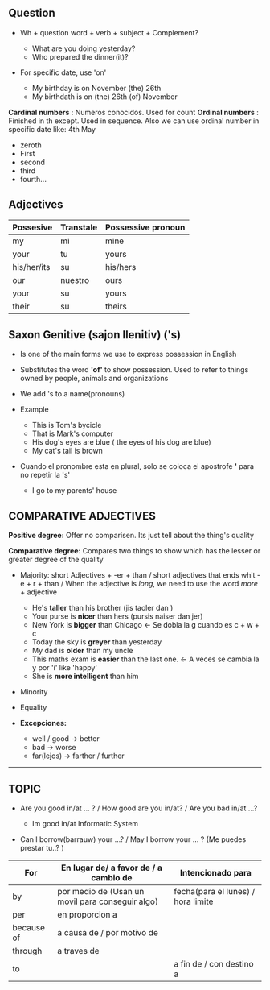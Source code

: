 
## Question 

- Wh + question word + verb + subject + Complement?
	- What are you doing yesterday?
	- Who prepared the dinner(it)?

- For specific date, use 'on'
	- My birthday is on November (the) 26th 
	- My birthdath is on (the) 26th (of) November


**Cardinal numbers** : Numeros conocidos. Used for count
**Ordinal numbers** : Finished in th except. Used in sequence. Also we can use ordinal number in specific date like: 4th May
- zeroth
- First
- second
- third
- fourth...

## Adjectives

| Possesive | Transtale | Possessive pronoun |
| ---- | ---- | ---- |
| my | mi | mine |
| your | tu | yours |
| his/her/its | su | his/hers |
| our | nuestro | ours |
| your | su | yours |
| their | su | theirs |

## Saxon Genitive (sajon llenitiv)  ('s)

- Is one of the main forms we use to express possession in English
- Substitutes the word **'of'** to show possession. Used to refer to things owned by people, animals and organizations
- We add 's to a name(pronouns)
- Example
	- This is Tom's bycicle
	- That is Mark's computer
	- His dog's eyes are blue  ( the eyes of his dog are blue)
	- My cat's tail is brown

- Cuando el pronombre esta en plural, solo se coloca el apostrofe **'** para no repetir la 's'
	- I go to my parents' house


## COMPARATIVE ADJECTIVES

**Positive degree:** Offer no comparisen. Its just tell about the thing's quality

**Comparative degree:** Compares two things to show which has the lesser or greater degree of the quality
- Majority: short Adjectives + -er + than / short adjectives that ends whit -e + r + than / When the adjective is *long*, we need to use the word *more* + adjective
	- He's **taller** than his brother (jis taoler dan )
	- Your purse is **nicer** than hers (pursis naiser dan jer)
	- New York is **bigger** than Chicago   <- Se dobla la g cuando es c + w + c
	- Today the sky is **greyer** than yesterday
	- My dad is **older** than my uncle
	- This maths exam is **easier** than the last one.  <- A veces se cambia la y por 'i' like 'happy'
	- She is **more intelligent** than him
- Minority
- Equality

- **Excepciones:** 
	- well / good -> better 
	- bad -> worse
	- far(lejos) -> farther / further


---
## TOPIC

 - Are you good in/at ... ? / How good are you in/at? / Are you bad in/at ...? 
	 - Im good in/at Informatic System

- Can I borrow(barrauw) your ...? / May I borrow your ... ? (Me puedes prestar tu..? )


| For | En lugar de/ a favor de / a cambio de | Intencionado para |
| ---- | ---- | ---- |
| by | por medio de (Usan un movil para conseguir algo) | fecha(para el lunes) / hora limite |
| per | en proporcion a |  |
| because of | a causa de / por motivo de |  |
| through | a traves de |  |
| to |  | a fin de / con destino a |